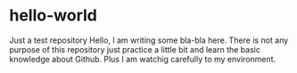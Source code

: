 # hello-world
Just a test repository
Hello,
I am writing some bla-bla here. There is not any purpose of this repository just practice a little bit and learn the basic knowledge about Github.
Plus I am watchig carefully to my environment.
